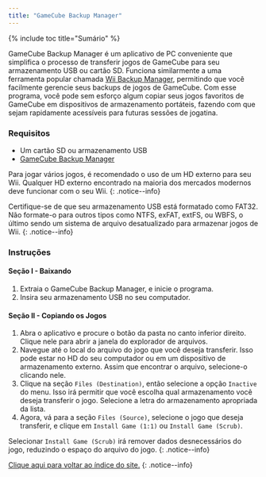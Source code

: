 ```yaml
---
title: "GameCube Backup Manager"
---
```


{% include toc title="Sumário" %}

GameCube Backup Manager é um aplicativo de PC conveniente que simplifica o processo de transferir jogos de GameCube para seu armazenamento USB ou cartão SD. Funciona similarmente a uma ferramenta popular chamada [Wii Backup Manager](wiibackupmanager), permitindo que você facilmente gerencie seus backups de jogos de GameCube. Com esse programa, você pode sem esforço algum copiar seus jogos favoritos de GameCube em dispositivos de armazenamento portáteis, fazendo com que sejam rapidamente acessíveis para futuras sessões de jogatina.

### Requisitos

* Um cartão SD ou armazenamento USB
* [GameCube Backup Manager](https://github.com/AxionDrak/GameCube-Backup-Manager/releases)

Para jogar vários jogos, é recomendado o uso de um HD externo para seu Wii. Qualquer HD externo encontrado na maioria dos mercados modernos deve funcionar com o seu Wii.
{: .notice--info}

Certifique-se de que seu armazenamento USB está formatado como FAT32. Não formate-o para outros tipos como NTFS, exFAT, extFS, ou WBFS, o último sendo um sistema de arquivo desatualizado para armazenar jogos de Wii.
{: .notice--info}

### Instruções

#### Seção I - Baixando

1. Extraia o GameCube Backup Manager, e inicie o programa.
1. Insira seu armazenamento USB no seu computador.

#### Seção II - Copiando os Jogos

1. Abra o aplicativo e procure o botão da pasta no canto inferior direito. Clique nele para abrir a janela do explorador de arquivos.
1. Navegue até o local do arquivo do jogo que você deseja transferir. Isso pode estar no HD do seu computador ou em um dispositivo de armazenamento externo. Assim que encontrar o arquivo, selecione-o clicando nele.
1. Clique na seção `Files (Destination)`, então selecione a opção `Inactive` do menu. Isso irá permitir que você escolha qual armazenamento você deseja transferir o jogo. Selecione a letra do armazenamento apropriada da lista.
1. Agora, vá para a seção `Files (Source)`, selecione o jogo que deseja transferir, e clique em `Install Game (1:1)` ou `Install Game (Scrub)`.

Selecionar `Install Game (Scrub)` irá remover dados desnecessários do jogo, reduzindo o espaço do arquivo do jogo.
{: .notice--info}

[Clique aqui para voltar ao índice do site.](site-navigation)
{: .notice--info}
